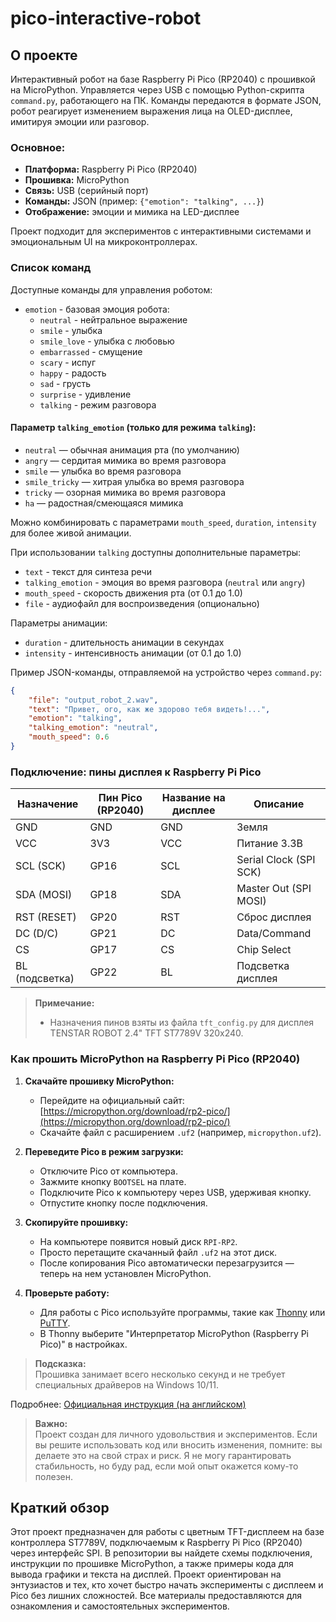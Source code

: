 # pico-interactive-robot
## О проекте

Интерактивный робот на базе Raspberry Pi Pico (RP2040) с прошивкой на MicroPython. Управляется через USB с помощью Python-скрипта `command.py`, работающего на ПК. Команды передаются в формате JSON, робот реагирует изменением выражения лица на OLED-дисплее, имитируя эмоции или разговор.

### Основное:
- **Платформа:** Raspberry Pi Pico (RP2040)
- **Прошивка:** MicroPython
- **Связь:** USB (серийный порт)
- **Команды:** JSON (пример: `{"emotion": "talking", ...}`)
- **Отображение:** эмоции и мимика на LED-дисплее

Проект подходит для экспериментов с интерактивными системами и эмоциональным UI на микроконтроллерах.

### Список команд

Доступные команды для управления роботом:

- `emotion` - базовая эмоция робота:
  - `neutral` - нейтральное выражение
  - `smile` - улыбка
  - `smile_love` - улыбка с любовью
  - `embarrassed` - смущение
  - `scary` - испуг
  - `happy` - радость
  - `sad` - грусть
  - `surprise` - удивление
  - `talking` - режим разговора
  
#### Параметр `talking_emotion` (только для режима `talking`):

- `neutral` — обычная анимация рта (по умолчанию)
- `angry` — сердитая мимика во время разговора
- `smile` — улыбка во время разговора
- `smile_tricky` — хитрая улыбка во время разговора
- `tricky` — озорная мимика во время разговора
- `ha` — радостная/смеющаяся мимика

Можно комбинировать с параметрами `mouth_speed`, `duration`, `intensity` для более живой анимации.

При использовании `talking` доступны дополнительные параметры:
- `text` - текст для синтеза речи
- `talking_emotion` - эмоция во время разговора (`neutral` или `angry`)
- `mouth_speed` - скорость движения рта (от 0.1 до 1.0)
- `file` - аудиофайл для воспроизведения (опционально)

Параметры анимации:
- `duration` - длительность анимации в секундах
- `intensity` - интенсивность анимации (от 0.1 до 1.0)


Пример JSON-команды, отправляемой на устройство через `command.py`:

```json
{
    "file": "output_robot_2.wav",
    "text": "Привет, ого, как же здорово тебя видеть!...",
    "emotion": "talking",
    "talking_emotion": "neutral",
    "mouth_speed": 0.6
}
```

### Подключение: пины дисплея к Raspberry Pi Pico

| Назначение         | Пин Pico (RP2040) | Название на дисплее | Описание                |
|--------------------|-------------------|---------------------|-------------------------|
| GND                | GND               | GND                 | Земля                   |
| VCC                | 3V3               | VCC                 | Питание 3.3В            |
| SCL (SCK)          | GP16              | SCL                 | Serial Clock (SPI SCK)  |
| SDA (MOSI)         | GP18              | SDA                 | Master Out (SPI MOSI)   |
| RST (RESET)        | GP20              | RST                 | Сброс дисплея           |
| DC (D/C)           | GP21              | DC                  | Data/Command            |
| CS                 | GP17              | CS                  | Chip Select             |
| BL (подсветка)     | GP22              | BL                  | Подсветка дисплея       |

> **Примечание:**  
> - Назначения пинов взяты из файла `tft_config.py` для дисплея TENSTAR ROBOT 2.4" TFT ST7789V 320x240.  


### Как прошить MicroPython на Raspberry Pi Pico (RP2040)

1. **Скачайте прошивку MicroPython:**
   - Перейдите на официальный сайт: [https://micropython.org/download/rp2-pico/](https://micropython.org/download/rp2-pico/)
   - Скачайте файл с расширением `.uf2` (например, `micropython.uf2`).

2. **Переведите Pico в режим загрузки:**
   - Отключите Pico от компьютера.
   - Зажмите кнопку `BOOTSEL` на плате.
   - Подключите Pico к компьютеру через USB, удерживая кнопку.
   - Отпустите кнопку после подключения.

3. **Скопируйте прошивку:**
   - На компьютере появится новый диск `RPI-RP2`.
   - Просто перетащите скачанный файл `.uf2` на этот диск.
   - После копирования Pico автоматически перезагрузится — теперь на нем установлен MicroPython.

4. **Проверьте работу:**
   - Для работы с Pico используйте программы, такие как [Thonny](https://thonny.org/) или [PuTTY](https://www.putty.org/).
   - В Thonny выберите "Интерпретатор MicroPython (Raspberry Pi Pico)" в настройках.

> **Подсказка:**  
> Прошивка занимает всего несколько секунд и не требует специальных драйверов на Windows 10/11.

Подробнее: [Официальная инструкция (на английском)](https://www.raspberrypi.com/documentation/microcontrollers/micropython.html)

> **Важно:**  
> Проект создан для личного удовольствия и экспериментов. Если вы решите использовать код или вносить изменения, помните: вы делаете это на свой страх и риск. Я не могу гарантировать стабильность, но буду рад, если мой опыт окажется кому-то полезен.


## Краткий обзор

Этот проект предназначен для работы с цветным TFT-дисплеем на базе контроллера ST7789V, подключаемым к Raspberry Pi Pico (RP2040) через интерфейс SPI. В репозитории вы найдете схемы подключения, инструкции по прошивке MicroPython, а также примеры кода для вывода графики и текста на дисплей. Проект ориентирован на энтузиастов и тех, кто хочет быстро начать эксперименты с дисплеем и Pico без лишних сложностей. Все материалы предоставляются для ознакомления и самостоятельных экспериментов.
